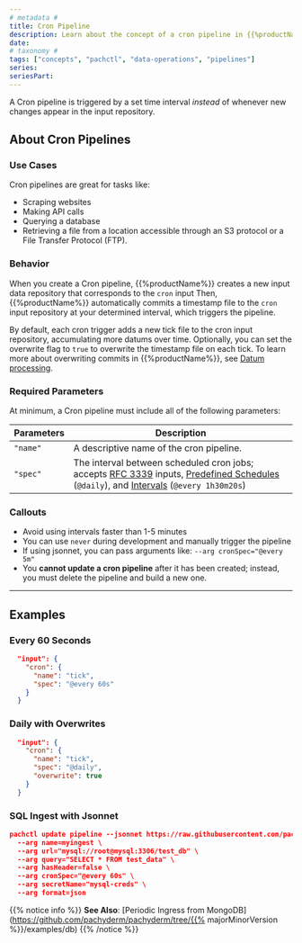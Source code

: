```yaml
---
# metadata # 
title: Cron Pipeline
description: Learn about the concept of a cron pipeline in {{%productName%}}. 
date: 
# taxonomy #
tags: ["concepts", "pachctl", "data-operations", "pipelines"]
series:
seriesPart:
--- 
```


A Cron pipeline is triggered by a set time interval *instead* of whenever new changes appear in the input repository.

## About Cron Pipelines

###  Use Cases

Cron pipelines are great for tasks like:

- Scraping websites
- Making API calls
- Querying a database
- Retrieving a file from a location accessible through an S3 protocol or a File Transfer Protocol (FTP).

### Behavior 

When you create a Cron pipeline, {{%productName%}} creates a new input data repository that corresponds to the `cron` input Then, {{%productName%}} automatically commits a timestamp file to the `cron` input repository at your determined interval, which triggers the pipeline.  

By default, each cron trigger adds a new tick file to the cron input repository, accumulating more datums over time. 
Optionally, you can set the overwrite flag to `true` to overwrite the timestamp file on each tick. To learn more about overwriting commits in {{%productName%}}, see [Datum processing](../../datum).

### Required Parameters 

At minimum, a Cron pipeline must include all of the following parameters:

| Parameters  | Description  |
| ---------- | ------------ |
| `"name"`   | A descriptive name of the cron pipeline. |
| `"spec"`   | The interval between scheduled cron jobs; accepts [RFC 3339](https://www.ietf.org/rfc/rfc3339.txt) inputs, [Predefined Schedules](https://pkg.go.dev/github.com/robfig/cron#hdr-Predefined_schedules) (`@daily`), and [Intervals](https://pkg.go.dev/github.com/robfig/cron#hdr-Intervals) (`@every 1h30m20s`)|


### Callouts

- Avoid using intervals faster than 1-5 minutes
- You can use `never` during development and manually trigger the pipeline
- If using jsonnet, you can pass arguments like:  `--arg cronSpec="@every 5m"`
- You **cannot update a cron pipeline** after it has been created; instead, you must delete the pipeline and build a new one.

---

## Examples

### Every 60 Seconds

```json
  "input": {
    "cron": {
      "name": "tick",
      "spec": "@every 60s"
    }
  }
```

### Daily with Overwrites

```json
  "input": {
    "cron": {
      "name": "tick",
      "spec": "@daily",
      "overwrite": true
    }
  }
```

### SQL Ingest with Jsonnet

```json
pachctl update pipeline --jsonnet https://raw.githubusercontent.com/pachyderm/pachyderm/{{% majorMinorVersion %}}/src/templates/sql_ingest_cron.jsonnet \
  --arg name=myingest \
  --arg url="mysql://root@mysql:3306/test_db" \
  --arg query="SELECT * FROM test_data" \
  --arg hasHeader=false \
  --arg cronSpec="@every 60s" \
  --arg secretName="mysql-creds" \
  --arg format=json 
```

{{% notice info %}}
**See Also**: [Periodic Ingress from MongoDB](https://github.com/pachyderm/pachyderm/tree/{{% majorMinorVersion %}}/examples/db)
{{% /notice %}}